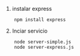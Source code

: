 
1. instalar express
```
    npm install express
```

2. Inciar servicio
```
    node server-simple.js
    node server-express.js
```
